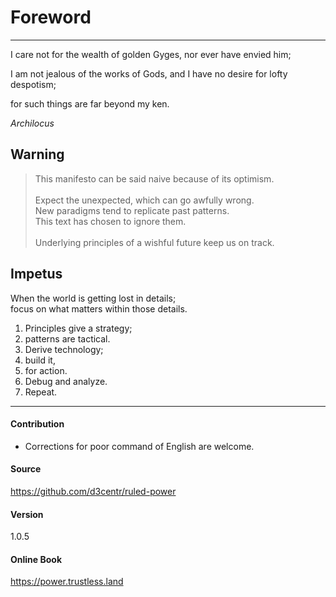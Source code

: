 # Foreword

---

I care not for the wealth of golden Gyges, nor ever have envied him;

I am not jealous of the works of Gods, and I have no desire for lofty despotism;

for such things are far beyond my ken.

*Archilocus*

## Warning
> This manifesto can be said naive because of its optimism.\
\
Expect the unexpected, which can go awfully wrong.\
New paradigms tend to replicate past patterns.\
This text has chosen to ignore them.\
\
Underlying principles of a wishful future keep us on track.

## Impetus
When the world is getting lost in details;\
focus on what matters within those details.

1. Principles give a strategy;
2. patterns are tactical.
3. Derive technology;
4. build it,
5. for action.
6. Debug and analyze.
7. Repeat.

---

#### Contribution
- Corrections for poor command of English are welcome.

#### Source
<https://github.com/d3centr/ruled-power>

#### Version

1.0.5

#### Online Book
<https://power.trustless.land>


